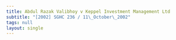 ```yaml
---
title: Abdul Razak Valibhoy v Keppel Investment Management Ltd
subtitle: "[2002] SGHC 236 / 11\_October\_2002"
tags: null
layout: single
---
```


